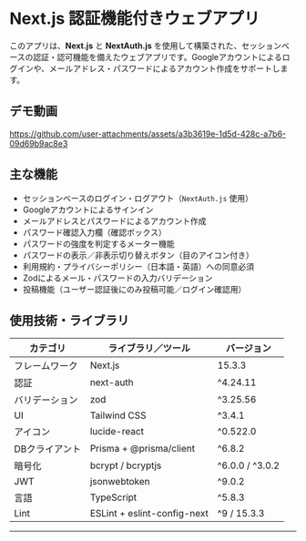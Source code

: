# Next.js 認証機能付きウェブアプリ

このアプリは、**Next.js** と **NextAuth.js** を使用して構築された、セッションベースの認証・認可機能を備えたウェブアプリです。Googleアカウントによるログインや、メールアドレス・パスワードによるアカウント作成をサポートします。

## デモ動画
https://github.com/user-attachments/assets/a3b3619e-1d5d-428c-a7b6-09d69b9ac8e3

## 主な機能

- セッションベースのログイン・ログアウト（`NextAuth.js` 使用）
- Googleアカウントによるサインイン
- メールアドレスとパスワードによるアカウント作成
- パスワード確認入力欄（確認ボックス）
- パスワードの強度を判定するメーター機能
- パスワードの表示／非表示切り替えボタン（目のアイコン付き）
- 利用規約・プライバシーポリシー（日本語・英語）への同意必須
- Zodによるメール・パスワードの入力バリデーション
- 投稿機能（ユーザー認証後にのみ投稿可能／ログイン確認用）


## 使用技術・ライブラリ

| カテゴリ       | ライブラリ／ツール            | バージョン     |
|----------------|-------------------------------|----------------|
| フレームワーク | Next.js                       | 15.3.3         |
| 認証           | next-auth                     | ^4.24.11       |
| バリデーション | zod                           | ^3.25.56       |
| UI             | Tailwind CSS                  | ^3.4.1         |
| アイコン       | lucide-react                  | ^0.522.0       |
| DBクライアント | Prisma + @prisma/client       | ^6.8.2         |
| 暗号化         | bcrypt / bcryptjs             | ^6.0.0 / ^3.0.2|
| JWT            | jsonwebtoken                  | ^9.0.2         |
| 言語           | TypeScript                    | ^5.8.3         |
| Lint           | ESLint + eslint-config-next   | ^9 / 15.3.3    |

---
